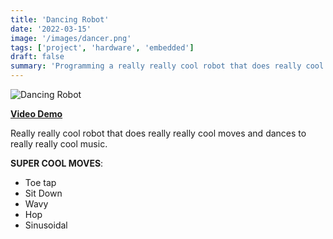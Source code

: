 ```yaml
---
title: 'Dancing Robot'
date: '2022-03-15'
image: '/images/dancer.png'
tags: ['project', 'hardware', 'embedded']
draft: false
summary: 'Programming a really really cool robot that does really cool moves and dances to cool music'
---
```


![Dancing Robot](/static/images/dancing-robot.png)

[**Video Demo**](https://www.youtube.com/shorts/2SrayvR5jl0)

Really really cool robot that does really really cool moves and dances to really really cool music.

**SUPER COOL MOVES**:

- Toe tap
- Sit Down
- Wavy
- Hop
- Sinusoidal
